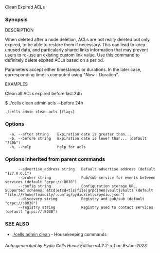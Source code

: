Clean Expired ACLs

### Synopsis


DESCRIPTION

  When deleted after a node deletion, ACLs are not really deleted but only expired, to be able to restore them
  if necessary. This can lead to keep unused data, and particularly shared links information that may prevent users to 
  re-use an existing custom link value. Use this command to definitely delete expired ACLs based on a period. 

  Parameters accept either timestamps or durations. In the later case, corresponding time is computed using "Now - Duration".

EXAMPLES

  Clean all ACLs expired before last 24h 

  $ ./cells clean admin acls --before 24h 



```
./cells admin clean acls [flags]
```

### Options

```
  -a, --after string    Expiration date is greater than...
  -b, --before string   Expiration date is lower than... (default "240h")
  -h, --help            help for acls
```

### Options inherited from parent commands

```
      --advertise_address string   Default advertise address (default "127.0.0.1")
      --broker string              Pub/sub service for events between services (default "grpc://:8030")
      --config string              Configuration storage URL. Supported schemes: etcd|etcd+tls|file|grpc|mem|vault|vaults (default "file:///home/teamcity/.config/pydio/cells/pydio.json")
      --discovery string           Registry and pub/sub (default "grpc://:8030")
      --registry string            Registry used to contact services (default "grpc://:8030")
```

### SEE ALSO

* [./cells admin clean](./cells-admin-clean)	 - Housekeeping commands

###### Auto generated by Pydio Cells Home Edition v4.2.2-rc1 on 8-Jun-2023
